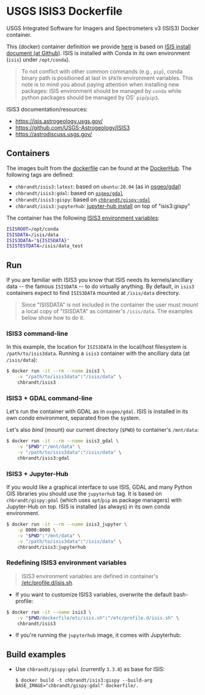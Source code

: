 # USGS ISIS3 Dockerfile

USGS Integrated Software for Imagers and Spectrometers v3 (ISIS3) Docker container.

This (docker) container definition we provide [here](dockerfile/Dockerfile) is based on [ISIS install document (at Github)](https://github.com/USGS-Astrogeology/ISIS3/blob/dev/README.md#Installation).
ISIS is installed with Conda in its own environment (`isis`) under `/opt/conda`).

> To not conflict with other common commands (e.g., `pip`), conda binary path is positioned at last in
> `$PATH` environment variables. This note is to mind you about paying attention when installing new packages:
> ISIS environment should be managed by `conda` while python packages should be managed by OS' `pip`/`pip3`.

ISIS3 documentation/resources:

- https://isis.astrogeology.usgs.gov/
- https://github.com/USGS-Astrogeology/ISIS3
- https://astrodiscuss.usgs.gov/


## Containers

The images built from the [dockerfile](dockerfile/) can be found at the [DockerHub](https://hub.docker.com/r/chbrandt/isis3).
The following tags are defined:

* `chbrandt/isis3:latest`: based on `ubuntu:20.04` (as in [osgeo/gdal](https://github.com/OSGeo/gdal/blob/master/gdal/docker/ubuntu-full/Dockerfile))
* `chbrandt/isis3:gdal`: based on [`osgeo/gdal`](https://hub.docker.com/r/osgeo/gdal)
* `chbrandt/isis3:gispy`: based on [`chbrandt/gispy:gdal`](https://hub.docker.com/r/chbrandt/gispy)
* `chbrandt/isis3:jupyterhub`: [jupyter-hub install](https://github.com/chbrandt/docker-jupyterhub/blob/main/dockerfile/Dockerfile) on top of "isis3:gispy"

The container has the following [ISIS3 environment variables](dockerfile/etc/isis.sh):

```bash
ISISROOT=/opt/conda
ISISDATA=/isis/data
ISIS3DATA="${ISISDATA}"
ISISTESTDATA=/isis/data_test
```


## Run

If you are familiar with ISIS3 you know that ISIS needs its kernels/ancillary data -- the famous `ISISDATA` -- to do virtually anything.
By default, in `isis3` containers expect to find `ISIS3DATA` mounted at `/isis/data` directory.

> Since "ISISDATA" is not included in the container the user must _mount_ a local copy of "ISISDATA"
> as container's `/isis/data`. The examples below show how to do it.

### ISIS3 command-line

In this example, the location for `ISIS3DATA` in the local/host filesystem is `/path/to/isis3data`.
Running a `isis3` container with the ancillary data (at `/isis/data`):

```bash
$ docker run -it --rm --name isis3 \
    -v "/path/to/isis3data":"/isis/data" \
    chbrandt/isis3
```

### ISIS3 + GDAL command-line

Let's run the container with GDAL as in `osgeo/gdal`. 
ISIS is installed in its own _conda_ environment, separated from the system.

Let's also _bind_ (mount) our current directory (`$PWD`) to container's `/mnt/data`:

```bash
$ docker run -it --rm --name isis3_gdal \
    -v "$PWD":"/mnt/data" \
    -v "/path/to/isis3data":"/isis/data" \
    chbrandt/isis3:gdal
```

### ISIS3 + Jupyter-Hub 

If you would like a graphical interface to use ISIS, GDAL and many Python GIS libraries you should use
the `jupyterhub` tag.
It is based on `chbrandt/gispy:gdal` (which uses `apt`/`pip` as package managers) with Jupyter-Hub
on top. ISIS is installed (as always) in its own conda environment.

```bash
$ docker run -it --rm --name isis3_jupyter \
    -p 8000:8000 \
    -v "$PWD":"/mnt/data" \
    -v "/path/to/isis3data":"/isis/data" \
    chbrandt/isis3:jupyterhub
```

### Redefining ISIS3 environment variables
> ISIS3 environment variables are defined in container's [/etc/profile.d/isis.sh](dockerfile/etc/isis.sh).

* If you want to customize ISIS3 variables, overwrite the default bash-profile:

```bash
$ docker run -it --name isis3 \
    -v "$PWD/dockerfile/etc/isis.sh":"/etc/profile.d/isis.sh" \
    chbrandt/isis3
```

* If you're running the `jupyterhub` image, it comes with Jupyterhub:


## Build examples

* Use `chbrandt/gispy:gdal` (currently `3.3.0`)  as base for ISIS:
    
    ```
    $ docker build -t chbrandt/isis3:gispy --build-arg BASE_IMAGE="chbrandt/gispy:gdal" dockerfile/.
    ```
    
